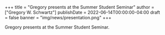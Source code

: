 +++
title = "Gregory presents at the Summer Student Seminar"
author = ["Gregory W. Schwartz"]
publishDate = 2022-06-14T00:00:00-04:00
draft = false
banner = "img/news/presentation.png"
+++

Gregory presents at the Summer Student Seminar.